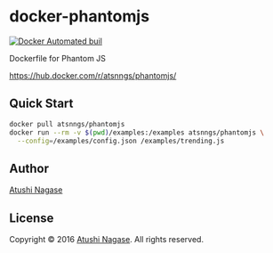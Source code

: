 docker-phantomjs
================

[![Docker Automated buil](https://img.shields.io/docker/automated/atsnngs/phantomjs.svg?maxAge=2592000)](https://hub.docker.com/r/atsnngs/phantomjs/)

Dockerfile for Phantom JS

https://hub.docker.com/r/atsnngs/phantomjs/

Quick Start
-----------

```sh
docker pull atsnngs/phantomjs
docker run --rm -v $(pwd)/examples:/examples atsnngs/phantomjs \
  --config=/examples/config.json /examples/trending.js
```

Author
------

[Atushi Nagase]

License
-------

Copyright &copy; 2016 [Atushi Nagase]. All rights reserved.

[Atushi Nagase]: http://ngs.io/
